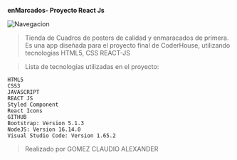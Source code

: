 **enMarcados- Proyecto React Js**

![Navegacion](https://i.postimg.cc/pdNBys2M/gif-Enmarcados.gif)

> Tienda de Cuadros de posters de calidad y enmaracados de primera. Es una app diseñada para el proyecto final de CoderHouse, utilizando tecnologias HTML5, CSS REACT-JS

> Lista de tecnologías utilizadas en el proyecto:

    HTML5
    CSS3
    JAVASCRIPT
    REACT JS
    Styled Component
    React Icons
    GITHUB
    Bootstrap: Version 5.1.3
    NodeJS: Version 16.14.0
    Visual Studio Code: Version 1.65.2
    
 > Realizado por GOMEZ CLAUDIO ALEXANDER


